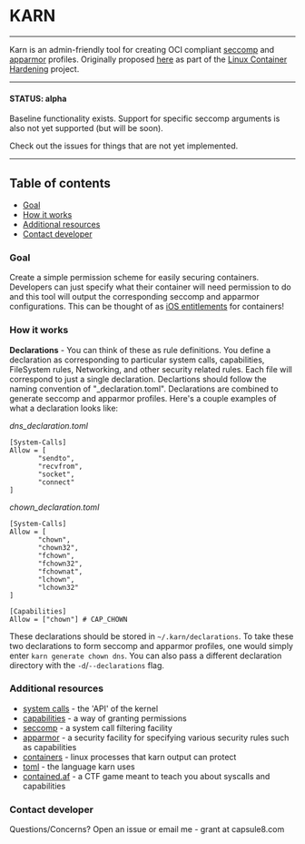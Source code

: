 # KARN
----

Karn is an admin-friendly tool for creating OCI compliant [seccomp](https://en.wikipedia.org/wiki/Seccomp) and [apparmor](https://en.wikipedia.org/wiki/AppArmor) profiles. Originally proposed [here](https://gist.github.com/jessfraz/3a84023ff85471696ee33a20031b9e7b) as part of the [Linux Container Hardening](https://containerhardening.org/) project.

----

#### STATUS: alpha

Baseline functionality exists. Support for specific seccomp arguments is also not yet supported (but will be soon).

Check out the issues for things that are not yet implemented. 

----

## Table of contents
  
  * [Goal](#user-content-goal)
  * [How it works](#how-it-works)
  * [Additional resources](#additional-resources)
  * [Contact developer](#contact-developer)

### Goal 

Create a simple permission scheme for easily securing containers. Developers can just specify what their container will need permission to do and this tool will output the corresponding seccomp and apparmor configurations. This can be thought of as [iOS entitlements](https://developer.apple.com/library/content/documentation/Miscellaneous/Reference/EntitlementKeyReference/Chapters/AboutEntitlements.html) for containers! 

### How it works

**Declarations** - You can think of these as rule definitions. You define a declaration as corresponding to particular system calls, capabilities, FileSystem rules, Networking, and other security related rules. Each file will correspond to just a single declaration. Declartions should follow the naming convention of "<name>_declaration.toml". Declarations are combined to generate seccomp and apparmor profiles. Here's a couple examples of what a declaration looks like:
 
_dns\_declaration.toml_
 ```
[System-Calls]
Allow = [
        "sendto",
        "recvfrom",
        "socket",
        "connect"
]
 ```

_chown_declaration.toml_
 ```
[System-Calls]
Allow = [
        "chown",
        "chown32",
        "fchown",
        "fchown32",
        "fchownat",
        "lchown",
        "lchown32"
]

[Capabilities]
Allow = ["chown"] # CAP_CHOWN
```

These declarations should be stored in `~/.karn/declarations`. To take these two declarations to form seccomp and apparmor profiles, one would simply enter `karn generate chown dns`. You can also pass a different declaration directory with the `-d`/`--declarations` flag.

### Additional resources

- [system calls](http://man7.org/linux/man-pages/man2/syscalls.2.html) - the 'API' of the kernel
- [capabilities](http://man7.org/linux/man-pages/man7/capabilities.7.html) - a way of granting permissions
- [seccomp](http://man7.org/linux/man-pages/man2/seccomp.2.html) -  a system call filtering facility 
- [apparmor](http://wiki.apparmor.net/index.php/Main_Page) - a security facility for specifying various security rules such as capabilities
- [containers](https://www.docker.com/what-container) - linux processes that karn output can protect
- [toml](https://github.com/toml-lang/toml) - the language karn uses
- [contained.af](https://contained.af/) - a CTF game meant to teach you about syscalls and capabilities

### Contact developer
Questions/Concerns? Open an issue or email me - grant at capsule8.com
